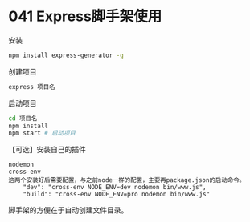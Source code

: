 # 041 Express脚手架使用

安装

```bash
npm install express-generator -g
```

创建项目

```bash
express 项目名
```

启动项目

```bash
cd 项目名
npm install
npm start # 启动项目
```

【可选】安装自己的插件

```
nodemon
cross-env
这两个安装好后需要配置，与之前node一样的配置，主要再package.json的启动命令。
    "dev": "cross-env NODE_ENV=dev nodemon bin/www.js",
    "build": "cross-env NODE_ENV=pro nodemon bin/www.js"
```



脚手架的方便在于自动创建文件目录。
